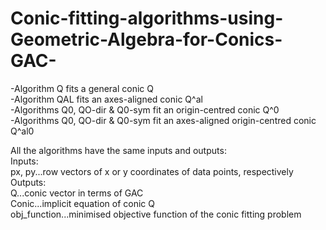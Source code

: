 # Conic-fitting-algorithms-using-Geometric-Algebra-for-Conics-GAC-

-Algorithm Q fits a general conic Q  
-Algorithm QAL fits an axes-aligned conic Q^al  
-Algorithms Q0, QO-dir & Q0-sym fit an origin-centred conic Q^0  
-Algorithms Q0, QO-dir & Q0-sym fit an axes-aligned origin-centred conic Q^al0  

All the algorithms have the same inputs and outputs:  
Inputs:  
  px, py...row vectors of x or y coordinates of data points, respectively  
Outputs:  
  Q...conic vector in terms of GAC  
  Conic...implicit equation of conic Q  
  obj_function...minimised objective function of the conic fitting problem  
